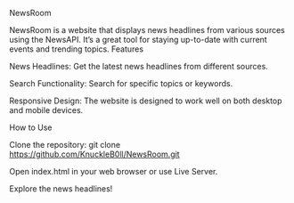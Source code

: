 NewsRoom

NewsRoom is a website that displays news headlines from various sources using the NewsAPI. It’s a great tool for staying up-to-date with current events and trending topics.
Features

News Headlines: Get the latest news headlines from different sources.

Search Functionality: Search for specific topics or keywords.

Responsive Design: The website is designed to work well on both desktop and mobile devices.

How to Use

Clone the repository:  git clone https://github.com/KnuckleB0ll/NewsRoom.git

Open index.html in your web browser or use Live Server.

Explore the news headlines!
